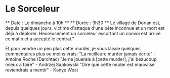 # Le Sorceleur
** Date : Le dimanche à 10h **
** Durée  : 3h30 **
 Le village de Dorian est, depuis quelques jours, victime d'attaque d'une bête inconnue et un mort est déjà à déplorer. Heureusement un sorceleur escortant un convoi est arrivé ce matin et a accepté le contrat."

Et pour vendre un peu plus cette murder, je vous laisse quelques commentaires plus ou moins vrais:
"La meilleure murder jamais écrite" - Antoine Roche (Darchtac)
"Je ne jouerais à [cette murder], j'ai beaucoup mieux a faire" - Andrzej Sapkowski
"Dire que cette muder est mauvaise reviendrais a mentir" - Kanye West 